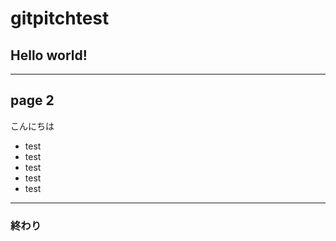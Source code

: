 # gitpitchtest

## Hello world!

---

## page 2
こんにちは
- test
- test
 - test
 - test
- test

---

### 終わり
